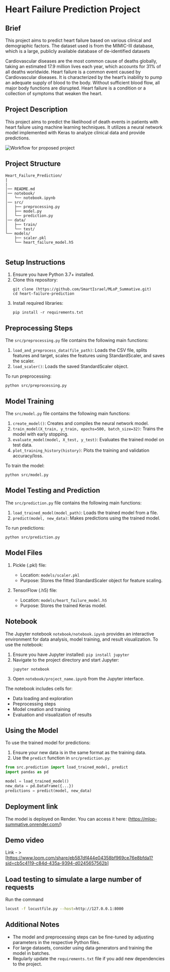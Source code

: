 # Heart Failure Prediction Project

## Brief 
This project aims to predict heart failure based on various clinical and demographic factors. The dataset used is from the MIMIC-III database, which is a large, publicly available database of de-identified datasets


Cardiovascular diseases are the most common cause of deaths globally, taking an estimated 17.9 million lives each year, which accounts for 31% of all deaths worldwide. Heart failure is a common event caused by Cardiovascular diseases. It is characterized by the heart’s inability to pump an adequate supply of blood to the body. Without sufficient blood flow, all major body functions are disrupted. Heart failure is a condition or a collection of symptoms that weaken the heart.


## Project Description

This project aims to predict the likelihood of death events in patients with heart failure using machine learning techniques. It utilizes a neural network model implemented with Keras to analyze clinical data and provide predictions.

<img src="img/Workflow-of-the-proposed-model-heart.png" alt="Workflow for proposed project"/>


## Project Structure

```
Heart_Failure_Prediction/
|
|
│── README.md
│── notebook/
│   └── notebook.ipynb
│── src/
│   ├── preprocessing.py
│   ├── model.py
│   └── prediction.py
│── data/
│   ├── train/
│   └── test/
└── models/
    ├── scaler.pkl
    └── heart_failure_model.h5
    
```

## Setup Instructions

1. Ensure you have Python 3.7+ installed.
2. Clone this repository:
   ```
   git clone (https://github.com/SmartIsrael/MLoP_Summative.git)
   cd heart-failure-prediction
   ```
3. Install required libraries:
   ```
   pip install -r requirements.txt
   ```


## Preprocessing Steps

The `src/preprocessing.py` file contains the following main functions:

1. `load_and_preprocess_data(file_path)`: Loads the CSV file, splits features and target, scales the features using StandardScaler, and saves the scaler.
2. `load_scaler()`: Loads the saved StandardScaler object.

To run preprocessing:
```
python src/preprocessing.py
```

## Model Training

The `src/model.py` file contains the following main functions:

1. `create_model()`: Creates and compiles the neural network model.
2. `train_model(X_train, y_train, epochs=500, batch_size=32)`: Trains the model with early stopping.
3. `evaluate_model(model, X_test, y_test)`: Evaluates the trained model on test data.
4. `plot_training_history(history)`: Plots the training and validation accuracy/loss.

To train the model:
```
python src/model.py
```

## Model Testing and Prediction

The `src/prediction.py` file contains the following main functions:

1. `load_trained_model(model_path)`: Loads the trained model from a file.
2. `predict(model, new_data)`: Makes predictions using the trained model.

To run predictions:
```
python src/prediction.py
```

## Model Files

1. Pickle (.pkl) file: 
   - Location: `models/scaler.pkl`
   - Purpose: Stores the fitted StandardScaler object for feature scaling.

2. TensorFlow (.h5) file:
   - Location: `models/heart_failure_model.h5`
   - Purpose: Stores the trained Keras model.

## Notebook

The Jupyter notebook `notebook/notebook.ipynb` provides an interactive environment for data analysis, model training, and result visualization. To use the notebook:

1. Ensure you have Jupyter installed: `pip install jupyter`
2. Navigate to the project directory and start Jupyter:
   ```
   jupyter notebook
   ```
3. Open `notebook/project_name.ipynb` from the Jupyter interface.

The notebook includes cells for:
- Data loading and exploration
- Preprocessing steps
- Model creation and training
- Evaluation and visualization of results

## Using the Model

To use the trained model for predictions:

1. Ensure your new data is in the same format as the training data.
2. Use the `predict` function in `src/prediction.py`:

```python
from src.prediction import load_trained_model, predict
import pandas as pd

model = load_trained_model()
new_data = pd.DataFrame({...})  
predictions = predict(model, new_data)
```


## Deployment link

  The model is deployed on Render. You can access it here: (https://mlop-summative.onrender.com/)
## Demo video
Link - > [https://www.loom.com/share/eb587df444e04358bf969ce76e8bfda1?sid=cb5c4119-c84d-435a-9394-d0245657562b]


## Load testing to simulate a large number of requests

 Run the command 
```bash
locust -f locustfile.py --host=http://127.0.0.1:8000

```


## Additional Notes

- The model and preprocessing steps can be fine-tuned by adjusting parameters in the respective Python files.
- For large datasets, consider using data generators and training the model in batches.
- Regularly update the `requirements.txt` file if you add new dependencies to the project.

